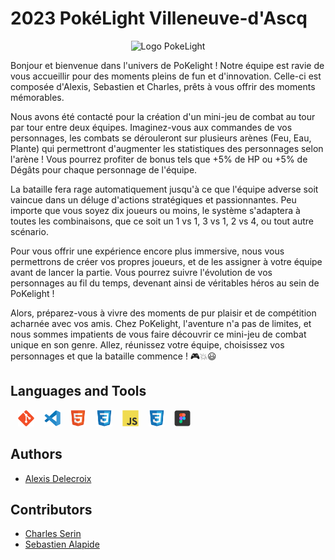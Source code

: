 # 2023 PokéLight Villeneuve-d'Ascq

<div align="center"><img src="./profile/img/PokéLight_logo.png" alt="Logo PokeLight"/></div>

Bonjour et bienvenue dans l'univers de PoKelight ! Notre équipe est ravie de vous accueillir pour des moments pleins de fun et d'innovation. Celle-ci est composée d'Alexis, Sebastien et Charles, prêts à vous offrir des moments mémorables.

Nous avons été contacté pour la création d'un mini-jeu de combat au tour par tour entre deux équipes. Imaginez-vous aux commandes de vos personnages, les combats se dérouleront sur plusieurs arènes (Feu, Eau, Plante) qui permettront d'augmenter les statistiques des personnages selon l'arène ! Vous pourrez profiter de bonus tels que +5% de HP ou +5% de Dégâts pour chaque personnage de l'équipe.

La bataille fera rage automatiquement jusqu'à ce que l'équipe adverse soit vaincue dans un déluge d'actions stratégiques et passionnantes. Peu importe que vous soyez dix joueurs ou moins, le système s'adaptera à toutes les combinaisons, que ce soit un 1 vs 1, 3 vs 1, 2 vs 4, ou tout autre scénario.

Pour vous offrir une expérience encore plus immersive, nous vous permettrons de créer vos propres joueurs, et de les assigner à votre équipe avant de lancer la partie. Vous pourrez suivre l'évolution de vos personnages au fil du temps, devenant ainsi de véritables héros au sein de PoKelight !

Alors, préparez-vous à vivre des moments de pur plaisir et de compétition acharnée avec vos amis. Chez PoKelight, l'aventure n'a pas de limites, et nous sommes impatients de vous faire découvrir ce mini-jeu de combat unique en son genre. Allez, réunissez votre équipe, choisissez vos personnages et que la bataille commence ! 🎮💥😃

## Languages and Tools

<p>
&nbsp;&nbsp;
<img width="26px" src="./profile/img/git.svg" alt="logo Figma"/>
&nbsp;&nbsp;
<img width="26px" src="./profile/img/vscode.svg" alt="logo Figma"/>
&nbsp;&nbsp;
<img width="26px" src="./profile/img/html.svg" alt="logo Figma"/>
&nbsp;&nbsp;
<img width="26px" src="./profile/img/css.svg" alt="logo Figma"/>
&nbsp;&nbsp;
<img width="26px" src="./profile/img/javascript.svg" alt="logo Figma"/>
&nbsp;&nbsp;
<img width="26px" src="./profile/img/css.svg" alt="logo Figma"/>
&nbsp;&nbsp;
<!-- ![img_figma](./profile/img/figma.svg) -->
<img width="26px" src="./profile/img/figma.svg" alt="logo Figma"/>
</p>


## Authors

* [Alexis Delecroix](https://github.com/Alexisdelecroix)

## Contributors

* [Charles Serin](https://github.com/Charlie-Chap)
* [Sebastien Alapide](https://github.com/Nhours)
